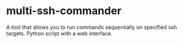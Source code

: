 # multi-ssh-commander
A tool that allows you to run commands sequentially on specified ssh targets. Python script with a web interface.
